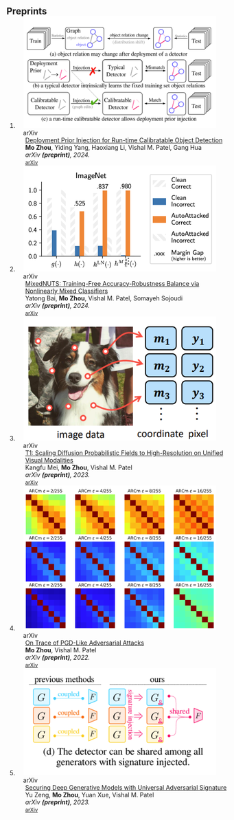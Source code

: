 <h2 id="preprints" style="margin: 2px 0px -15px;">Preprints</h2>

<div class="publications">
<ol class="bibliography">

<!--
+\item ,
+\reversemarginpar\marginpar{\hspace{-9.5em}
+\href{https://arxiv.org/abs/}{[arXiv]}
+}
+\textit{``,''}
+2024, Under Reivew.
-->

<li>
<div class="pub-row">
  <div class="col-sm-3 abbr" style="position: relative;padding-right: 15px;padding-left: 15px;">
    <img src="assets/img/calidet.png" class="teaser img-fluid z-depth-1">
    <abbr class="badge">arXiv</abbr>
  </div>
  <div class="col-sm-9" style="position: relative;width: 100%;padding-right: 15px;padding-left: 20px;">
    <div class="title"><a href="https://arxiv.org/abs/2402.17207">Deployment Prior Injection for Run-time Calibratable Object Detection</a></div>
    <div class="author"><strong>Mo Zhou</strong>, Yiding Yang, Haoxiang Li, Vishal M. Patel, Gang Hua</div>
    <div class="periodical"><em>arXiv <strong>(preprint)</strong>, 2024.</em></div>
    <div class="links">
<!--      <a href="https://openaccess.thecvf.com/content/CVPR2022/papers/Zhou_Enhancing_Adversarial_Robustness_for_Deep_Metric_Learning_CVPR_2022_paper.pdf" class="btn btn-sm z-depth-0" role="button" target="_blank" style="font-size:12px;">PDF</a> -->
      <a href="https://arxiv.org/abs/2402.17207" class="btn btn-sm z-depth-0" role="button" target="_blank" style="font-size:12px;">arXiv</a>
<!--      <strong><i style="color:#e74d3c">Oral Presentation</i></strong> -->
    </div>
  </div>
</div>
</li>


<li>
<div class="pub-row">
  <div class="col-sm-3 abbr" style="position: relative;padding-right: 15px;padding-left: 15px;">
    <img src="assets/img/mixednuts.png" class="teaser img-fluid z-depth-1">
    <abbr class="badge">arXiv</abbr>
  </div>
  <div class="col-sm-9" style="position: relative;width: 100%;padding-right: 15px;padding-left: 20px;">
    <div class="title"><a href="https://arxiv.org/abs/2402.02263">MixedNUTS: Training-Free Accuracy-Robustness Balance via Nonlinearly Mixed Classifiers</a></div>
    <div class="author">Yatong Bai, <strong>Mo Zhou</strong>, Vishal M. Patel, Somayeh Sojoudi</div>
    <div class="periodical"><em>arXiv <strong>(preprint)</strong>, 2024.</em></div>
    <div class="links">
<!--      <a href="https://openaccess.thecvf.com/content/CVPR2022/papers/Zhou_Enhancing_Adversarial_Robustness_for_Deep_Metric_Learning_CVPR_2022_paper.pdf" class="btn btn-sm z-depth-0" role="button" target="_blank" style="font-size:12px;">PDF</a> -->
      <a href="https://arxiv.org/abs/2402.02263" class="btn btn-sm z-depth-0" role="button" target="_blank" style="font-size:12px;">arXiv</a>
<!--      <strong><i style="color:#e74d3c">Oral Presentation</i></strong> -->
    </div>
  </div>
</div>
</li>


<li>
<div class="pub-row">
  <div class="col-sm-3 abbr" style="position: relative;padding-right: 15px;padding-left: 15px;">
    <img src="assets/img/t1.png" class="teaser img-fluid z-depth-1">
    <abbr class="badge">arXiv</abbr>
  </div>
  <div class="col-sm-9" style="position: relative;width: 100%;padding-right: 15px;padding-left: 20px;">
    <div class="title"><a href="https://arxiv.org/abs/2305.14674">T1: Scaling Diffusion Probabilistic Fields to High-Resolution on Unified Visual Modalities</a></div>
    <div class="author">Kangfu Mei, <strong>Mo Zhou</strong>, Vishal M. Patel</div>
    <div class="periodical"><em>arXiv <strong>(preprint)</strong>, 2023.</em></div>
    <div class="links">
<!--      <a href="https://openaccess.thecvf.com/content/CVPR2022/papers/Zhou_Enhancing_Adversarial_Robustness_for_Deep_Metric_Learning_CVPR_2022_paper.pdf" class="btn btn-sm z-depth-0" role="button" target="_blank" style="font-size:12px;">PDF</a> -->
      <a href="https://arxiv.org/abs/2305.14674" class="btn btn-sm z-depth-0" role="button" target="_blank" style="font-size:12px;">arXiv</a>
<!--      <strong><i style="color:#e74d3c">Oral Presentation</i></strong> -->
    </div>
  </div>
</div>
</li>

<li>
<div class="pub-row">
  <div class="col-sm-3 abbr" style="position: relative;padding-right: 15px;padding-left: 15px;">
    <img src="assets/img/advtrace.png" class="teaser img-fluid z-depth-1">
    <abbr class="badge">arXiv</abbr>
  </div>
  <div class="col-sm-9" style="position: relative;width: 100%;padding-right: 15px;padding-left: 20px;">
    <div class="title"><a href="https://arxiv.org/abs/2205.09586">On Trace of PGD-Like Adversarial Attacks</a></div>
    <div class="author"><strong>Mo Zhou</strong>, Vishal M. Patel</div>
    <div class="periodical"><em>arXiv <strong>(preprint)</strong>, 2022.</em></div>
    <div class="links">
<!--      <a href="https://openaccess.thecvf.com/content/CVPR2022/papers/Zhou_Enhancing_Adversarial_Robustness_for_Deep_Metric_Learning_CVPR_2022_paper.pdf" class="btn btn-sm z-depth-0" role="button" target="_blank" style="font-size:12px;">PDF</a> -->
      <a href="https://arxiv.org/abs/2205.09586" class="btn btn-sm z-depth-0" role="button" target="_blank" style="font-size:12px;">arXiv</a>
<!--      <strong><i style="color:#e74d3c">Oral Presentation</i></strong> -->
    </div>
  </div>
</div>
</li>

<li>
<div class="pub-row">
  <div class="col-sm-3 abbr" style="position: relative;padding-right: 15px;padding-left: 15px;">
    <img src="assets/img/securing.png" class="teaser img-fluid z-depth-1">
    <abbr class="badge">arXiv</abbr>
  </div>
  <div class="col-sm-9" style="position: relative;width: 100%;padding-right: 15px;padding-left: 20px;">
    <div class="title"><a href="https://arxiv.org/abs/2305.16310">Securing Deep Generative Models with Universal Adversarial Signature</a></div>
    <div class="author">Yu Zeng, <strong>Mo Zhou</strong>, Yuan Xue, Vishal M. Patel</div>
    <div class="periodical"><em>arXiv <strong>(preprint)</strong>, 2023.</em></div>
    <div class="links">
<!--      <a href="https://openaccess.thecvf.com/content/CVPR2022/papers/Zhou_Enhancing_Adversarial_Robustness_for_Deep_Metric_Learning_CVPR_2022_paper.pdf" class="btn btn-sm z-depth-0" role="button" target="_blank" style="font-size:12px;">PDF</a> -->
      <a href="https://arxiv.org/abs/2305.16310" class="btn btn-sm z-depth-0" role="button" target="_blank" style="font-size:12px;">arXiv</a>
<!--      <strong><i style="color:#e74d3c">Oral Presentation</i></strong> -->
    </div>
  </div>
</div>
</li>




</ol>
</div>
